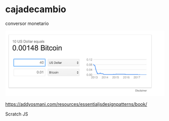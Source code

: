 # cajadecambio
conversor monetario 

![alt text](screenshot1.png)

https://addyosmani.com/resources/essentialjsdesignpatterns/book/

Scratch JS


